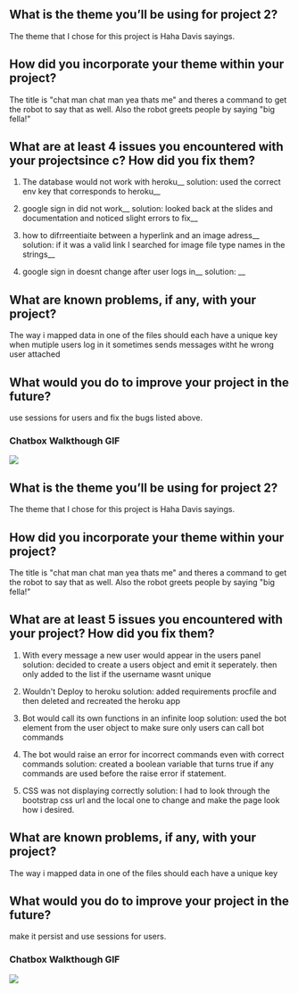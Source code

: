## What is the theme you’ll be using for project 2? 
The theme that I chose for this project is Haha Davis sayings.

## How did you incorporate your theme within your project? 
The title is "chat man chat man yea thats me" and theres a command to get the robot to say that as well. Also the robot greets people by saying "big fella!"

## What are at least 4 issues you encountered with your projectsince c? How did you fix them? 
1. The database would not work with heroku__
  solution: used the correct env key that corresponds to heroku__
  
2. google sign in did not work__
  solution: looked back at the slides and documentation and noticed slight errors to fix__
  
3. how to difrreentiaite between a hyperlink and an image adress__
  solution: if it was a valid link I searched for image file type names in the strings__

4. google sign in doesnt change after user logs in__
  solution: __

## What are known problems, if any, with your project?
The way i mapped data in one of the files should each have a unique key
when mutiple users log in it sometimes sends messages witht he wrong user attached

## What would you do to improve your project in the future?
use sessions for users and fix the bugs listed above.

### Chatbox Walkthough GIF

<img src="http://g.recordit.co/PQ6HBQTgZt.gif"><br>






## What is the theme you’ll be using for project 2? 
The theme that I chose for this project is Haha Davis sayings.

## How did you incorporate your theme within your project? 
The title is "chat man chat man yea thats me" and theres a command to get the robot to say that as well. Also the robot greets people by saying "big fella!"

## What are at least 5 issues you encountered with your project? How did you fix them? 
1. With every message a new user would appear in the users panel
  solution: decided to create a users object and emit it seperately. then only added to the list if the username wasnt unique
  
2. Wouldn't Deploy to heroku
  solution: added requirements procfile and then deleted and recreated the heroku app
  
3. Bot would call its own functions in an infinite loop
  solution: used the bot element from the user object to make sure only users can call bot commands

4. The bot would raise an error for incorrect commands even with correct commands
  solution: created a boolean variable that turns true if any commands are used before the raise error if statement.
 
5. CSS was not displaying correctly
  solution: I had to look through the bootstrap css url and the local one to change and make the page look how i desired.

## What are known problems, if any, with your project?
The way i mapped data in one of the files should each have a unique key

## What would you do to improve your project in the future?
make it persist and use sessions for users.

### Chatbox Walkthough GIF

<img src="http://g.recordit.co/PQ6HBQTgZt.gif"><br>
